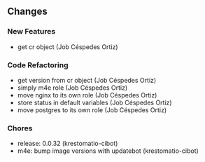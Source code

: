 ## Changes

### New Features

* get cr object (Job Céspedes Ortiz)

### Code Refactoring

* get version from cr object (Job Céspedes Ortiz)
* simply m4e role (Job Céspedes Ortiz)
* move nginx to its own role (Job Céspedes Ortiz)
* store status in default variables (Job Céspedes Ortiz)
* move postgres to its own role (Job Céspedes Ortiz)

### Chores

* release: 0.0.32 (krestomatio-cibot)
* m4e: bump image versions with updatebot (krestomatio-cibot)
